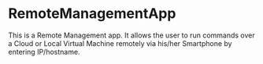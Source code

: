 # RemoteManagementApp
This is a Remote Management app.
It allows the user to run commands over a Cloud or Local Virtual Machine remotely via his/her Smartphone by entering IP/hostname.
